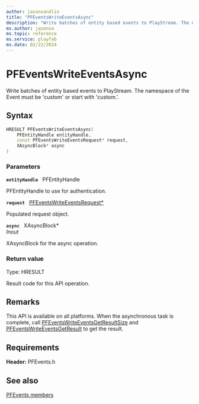 ```yaml
---
author: jasonsandlin
title: "PFEventsWriteEventsAsync"
description: "Write batches of entity based events to PlayStream. The namespace of the Event must be 'custom' or start with 'custom.'."
ms.author: jasonsa
ms.topic: reference
ms.service: playfab
ms.date: 02/22/2024
---
```


# PFEventsWriteEventsAsync  

Write batches of entity based events to PlayStream. The namespace of the Event must be 'custom' or start with 'custom.'.  

## Syntax  
  
```cpp
HRESULT PFEventsWriteEventsAsync(  
    PFEntityHandle entityHandle,  
    const PFEventsWriteEventsRequest* request,  
    XAsyncBlock* async  
)  
```  
  
### Parameters  
  
**`entityHandle`** &nbsp; PFEntityHandle  
  
PFEntityHandle to use for authentication.  
  
**`request`** &nbsp; [PFEventsWriteEventsRequest*](../../pfeventstypes/structs/pfeventswriteeventsrequest.md)  
  
Populated request object.  
  
**`async`** &nbsp; XAsyncBlock*  
*_Inout_*  
  
XAsyncBlock for the async operation.  
  
  
### Return value
Type: HRESULT
  
Result code for this API operation.
  
## Remarks  
  
This API is available on all platforms. When the asynchronous task is complete, call [PFEventsWriteEventsGetResultSize](pfeventswriteeventsgetresultsize.md) and [PFEventsWriteEventsGetResult](pfeventswriteeventsgetresult.md) to get the result.
  
## Requirements  
  
**Header:** PFEvents.h
  
## See also  
[PFEvents members](../pfevents_members.md)  

  
  
